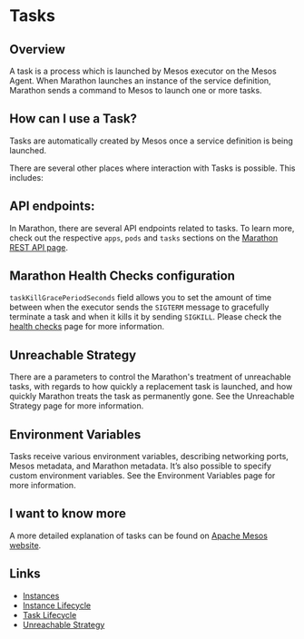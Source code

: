 # Tasks

## Overview

A task is a process which is launched by Mesos executor on the Mesos Agent. When Marathon launches an instance of the service definition, Marathon sends a command to Mesos to launch one or more tasks.

## How can I use a Task?

Tasks are automatically created by Mesos once a service definition is being launched.

There are several other places where interaction with Tasks is possible. This includes:

## API endpoints:

In Marathon, there are several API endpoints related to tasks. To learn more, check out the respective `apps`, `pods` and `tasks` sections on the [Marathon REST API page](http://mesosphere.github.io/marathon/api-console/index.html).

## Marathon Health Checks configuration

`taskKillGracePeriodSeconds` field allows you to set the amount of time between when the executor sends the `SIGTERM` message to gracefully terminate a task and when it kills it by sending `SIGKILL`. Please check the [health checks](health-checks.md) page for more information.

## Unreachable Strategy

There are a parameters to control the Marathon's treatment of unreachable tasks, with regards to how quickly a replacement task is launched, and how quickly Marathon treats the task as permanently gone. See the Unreachable Strategy page for more information.

## Environment Variables

Tasks receive various environment variables, describing networking ports, Mesos metadata, and Marathon metadata. It’s also possible to specify custom environment variables. See the Environment Variables page for more information.

## I want to know more

A more detailed explanation of tasks can be found on [Apache Mesos website](http://mesos.apache.org/documentation/latest/).

## Links

* [Instances](instances.md)  
* [Instance Lifecycle](instance-lifecycle.md)  
* [Task Lifecycle](task-lifecycle.md)  
* [Unreachable Strategy](unreachable-strategy.md)
